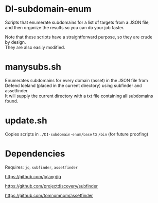 # DI-subdomain-enum
Scripts that enumerate subdomains for a list of targets from a JSON file, and then organize the results so you can do your job faster.

Note that these scripts have a straightforward purpose, so they are crude by design.<br/>
They are also easily modified.<br/>

# manysubs.sh
Enumerates subdomains for every domain (asset) in the JSON file from Defend Iceland (placed in the current directory) using subfinder and assetfinder. <br/>
It will supply the current directory with a txt file containing all subdomains found.

# update.sh
Copies scripts in `./DI-subdomain-enum/base` to `/bin` (for future proofing)

# Dependencies
Requires: `jq`, `subfinder`, `assetfinder`

https://github.com/jqlang/jq

https://github.com/projectdiscovery/subfinder

https://github.com/tomnomnom/assetfinder
